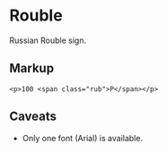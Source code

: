 # Rouble

Russian Rouble sign.


## Markup

	<p>100 <span class="rub">Р</span></p>


## Caveats

* Only one font (Arial) is available.
